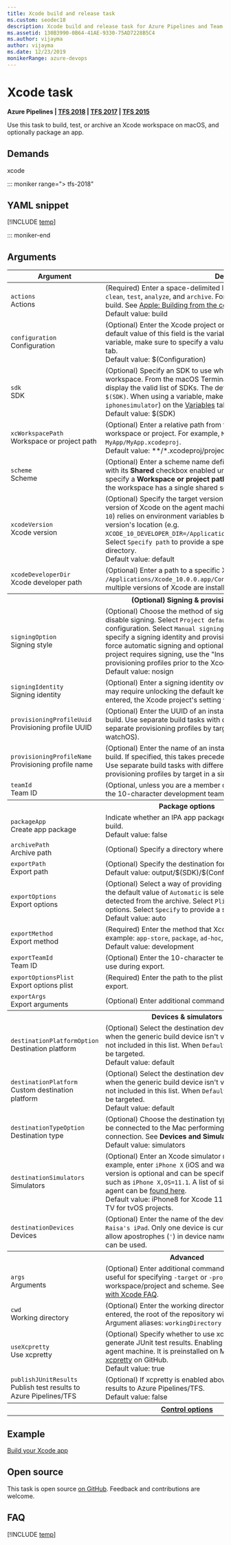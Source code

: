 ```yaml
---
title: Xcode build and release task
ms.custom: seodec18
description: Xcode build and release task for Azure Pipelines and Team Foundation Server (TFS)
ms.assetid: 130B3990-0B64-41AE-9330-75AD7228B5C4
ms.author: vijayma
author: vijayma
ms.date: 12/23/2019
monikerRange: azure-devops
---
```


# Xcode task

**Azure Pipelines | [TFS 2018](xcode-build.md) | [TFS 2017](xcode-build.md) | [TFS 2015](xcode-build.md)**

Use this task to build, test, or archive an Xcode workspace on macOS, and optionally package an app.

## Demands

xcode

::: moniker range="> tfs-2018"

## YAML snippet

[!INCLUDE [temp](../includes/yaml/XcodeV5.md)]

::: moniker-end

## Arguments

<table>
   <thead>
      <tr>
         <th>Argument</th>
         <th>Description</th>
      </tr>
   </thead>
   <tr>
      <td><code>actions</code><br/>Actions</td>
      <td>
         (Required) Enter a space-delimited list of actions. Valid options are <code>build</code>, <code>clean</code>, <code>test</code>, <code>analyze</code>, and <code>archive</code>. For example, <code>clean build</code> will run a clean build. See <a href="https://developer.apple.com/library/archive/technotes/tn2339/_index.html" data-raw-source="[Apple: Building from the command line with Xcode FAQ](https://developer.apple.com/library/archive/technotes/tn2339/_index.html)">Apple: Building from the command line with Xcode FAQ</a>. <br/>Default value: build
      </td>
   </tr>
   <tr>
      <td><code>configuration</code><br/>Configuration</td>
      <td>
         (Optional) Enter the Xcode project or workspace configuration to be built. The default value of this field is the variable <code>$(Configuration)</code>. When using a variable, make sure to specify a value (for example, <code>Release</code>) on the <a href="../../build/variables.md" data-raw-source="[Variables](../../build/variables.md)">Variables</a> tab. <br/>Default  value: $(Configuration)
      </td>
   </tr>
   <tr>
      <td><code>sdk</code><br/>SDK</td>
      <td>
         (Optional) Specify an SDK to use when building the Xcode project or workspace. From the macOS Terminal application, run <code>xcodebuild -showsdks</code> to display the valid list of SDKs. The default value of this field is the variable <code>$(SDK)</code>. When using a variable, make sure to specify a value (for example, <code>iphonesimulator</code>) on the <a href="../../build/variables.md" data-raw-source="[Variables](../../build/variables.md)">Variables</a> tab. <br/>Default value: $(SDK)
      </td>
   </tr>
   <tr>
      <td><code>xcWorkspacePath</code><br/>Workspace or project path</td>
      <td>
         (Optional) Enter a relative path from the root of the repository to the Xcode workspace or project. For example, <code>MyApp/MyApp.xcworkspace</code> or <code>MyApp/MyApp.xcodeproj</code>. <br/>Default value: **/*.xcodeproj/project.xcworkspace
      </td>
   </tr>
   <tr>
      <td><code>scheme</code><br/>Scheme</td>
      <td>
         (Optional) Enter a scheme name defined in Xcode. It must be a shared scheme, with its <strong>Shared</strong> checkbox enabled under <strong>Managed Schemes</strong> in Xcode. If you specify a <strong>Workspace or project path</strong> above without specifying a scheme, and the workspace has a single shared scheme, it will be automatically used.
      </td>
   </tr>
   <tr>
      <td><code>xcodeVersion</code><br/>Xcode version</td>
      <td>
         (Optional) Specify the target version of Xcode. Select <code>Default</code> to use the default version of Xcode on the agent machine. Selecting a version number (e.g. <code>Xcode 10</code>) relies on environment variables being set on the agent machine for the version&#39;s location (e.g. <code>XCODE_10_DEVELOPER_DIR=/Applications/Xcode_10.0.0.app/Contents/Developer</code>). Select <code>Specify path</code> to provide a specific path to the Xcode developer directory. <br/>Default value: default
      </td>
   </tr>
   <tr>
      <td><code>xcodeDeveloperDir</code><br/>Xcode developer path</td>
      <td>
         (Optional) Enter a path to a specific Xcode developer directory (e.g. <code>/Applications/Xcode_10.0.0.app/Contents/Developer</code>). This is useful when multiple versions of Xcode are installed on the agent machine.
      </td>
   </tr>
   <tr>
      <th style="text-align: center" colspan="2">(Optional) Signing &amp; provisioning</th>
   </tr>
   <tr>
      <td><code>signingOption</code><br/>Signing style</td>
      <td>
         (Optional) Choose the method of signing the build. Select <code>Do not code sign</code> to disable signing. Select <code>Project defaults</code> to use only the project&#39;s signing configuration. Select <code>Manual signing</code> to force manual signing and optionally specify a signing identity and provisioning profile. Select <code>Automatic signing</code> to force automatic signing and optionally specify a development team ID. If your project requires signing, use the &quot;Install Apple...&quot; tasks to install certificates and provisioning profiles prior to the Xcode build. <br/>Default value: nosign
      </td>
   </tr>
   <tr>
      <td><code>signingIdentity</code><br/>Signing identity</td>
      <td>
         (Optional) Enter a signing identity override with which to sign the build. This may require unlocking the default keychain on the agent machine. If no value is entered, the Xcode project&#39;s setting will be used.
      </td>
   </tr>
   <tr>
      <td><code>provisioningProfileUuid</code><br/>Provisioning profile UUID</td>
      <td>
         (Optional) Enter the UUID of an installed provisioning profile to be used for this build. Use separate build tasks with different schemes or targets to specify separate provisioning profiles by target in a single workspace (iOS, tvOS, watchOS).
      </td>
   </tr>
   <tr>
      <td><code>provisioningProfileName</code><br/>Provisioning profile name</td>
      <td>
         (Optional) Enter the name of an installed provisioning profile to be used for this build. If specified, this takes precedence over the provisioning profile UUID. Use separate build tasks with different schemes or targets to specify separate provisioning profiles by target in a single workspace (iOS, tvOS, watchOS).
      </td>
   </tr>
   <tr>
      <td><code>teamId</code><br/>Team ID</td>
      <td>
         (Optional, unless you are a member of multiple development teams.) Specify the 10-character development team ID.
      </td>
   </tr>
   <tr>
      <th style="text-align: center" colspan="2">Package options</th>
   </tr>
   <tr>
      <td><code>packageApp</code><br/>Create app package</td>
      <td>
         Indicate whether an IPA app package file should be generated as a part of the build. <br/>Default value: false
      </td>
   </tr>
   <tr>
      <td><code>archivePath</code><br/>Archive path</td>
      <td>
         (Optional) Specify a directory where created archives should be placed.
      </td>
   </tr>
   <tr>
      <td><code>exportPath</code><br/>Export path</td>
      <td>
         (Optional) Specify the destination for the product exported from the archive. <br/>Default value: output/$(SDK)/$(Configuration)
      </td>
   </tr>
   <tr>
      <td><code>exportOptions</code><br/>Export options</td>
      <td>
         (Optional) Select a way of providing options for exporting the archive. When the default value of <code>Automatic</code> is selected, the export method is automatically detected from the archive. Select <code>Plist</code> to specify a plist file containing export options. Select <code>Specify</code> to provide a specific <strong>Export method</strong> and <strong>Team ID</strong>. <br/>Default value: auto
      </td>
   </tr>
   <tr>
      <td><code>exportMethod</code><br/>Export method</td>
      <td>
         (Required) Enter the method that Xcode should use to export the archive. For example: <code>app-store</code>, <code>package</code>, <code>ad-hoc</code>, <code>enterprise</code>, or <code>development</code>.
         <br/>Default value: development
      </td>
   </tr>
   <tr>
      <td><code>exportTeamId</code><br/>Team ID</td>
      <td>
         (Optional) Enter the 10-character team ID from the Apple Developer Portal to use during export.
      </td>
   </tr>
   <tr>
      <td><code>exportOptionsPlist</code><br/>Export options plist</td>
      <td>
         (Required) Enter the path to the plist file that contains options to use during export.
      </td>
   </tr>
   <tr>
      <td><code>exportArgs</code><br/>Export arguments</td>
      <td>
         (Optional) Enter additional command line arguments to be used during export.
      </td>
   </tr>
   <tr>
      <th style="text-align: center" colspan="2">Devices &amp; simulators</th>
   </tr>
   <tr>
      <td><code>destinationPlatformOption</code><br/>Destination platform</td>
      <td>
         (Optional) Select the destination device&#39;s platform to be used for UI testing when the generic build device isn&#39;t valid. Choose <code>Custom</code> to specify a platform not included in this list. When <code>Default</code> is selected, no simulators nor devices will be targeted. <br/>Default value: default
      </td>
   </tr>
   <tr>
      <td><code>destinationPlatform</code><br/>Custom destination platform</td>
      <td>
         (Optional) Select the destination device&#39;s platform to be used for UI testing when the generic build device isn&#39;t valid. Choose <code>Custom</code> to specify a platform not included in this list. When <code>Default</code> is selected, no simulators nor devices will be targeted. <br/>Default value: default
      </td>
   </tr>
   <tr>
      <td><code>destinationTypeOption</code><br/>Destination type</td>
      <td>
         (Optional) Choose the destination type to be used for UI testing. Devices must be connected to the Mac performing the build via a cable or network connection. See <strong>Devices and Simulators</strong> in Xcode. <br/>Default value: simulators
      </td>
   </tr>
   <tr>
      <td><code>destinationSimulators</code><br/>Simulators</td>
      <td>
         (Optional) Enter an Xcode simulator name to be used for UI testing. For example, enter <code>iPhone X</code> (iOS and watchOS) or <code>Apple TV 4K</code> (tvOS). A target OS version is optional and can be specified in the format &#39;OS=<i>versionNumber</i>&#39;, such as <code>iPhone X,OS=11.1</code>. A list of simulators installed on the <strong>Hosted macOS</strong> agent can be <a href="https://github.com/actions/virtual-environments/blob/master/images/macos/macos-10.15-Readme.md#installed-sdks" data-raw-source="[found here](https://github.com/actions/virtual-environments/blob/master/images/macos/macos-10.15-Readme.md#installed-sdks)">found here</a>. <br/>Default value: iPhone8 for Xcode 11 and iPhone 7 for other iOS projects; Apple TV for tvOS projects.
      </td>
   </tr>
   <tr>
      <td><code>destinationDevices</code><br/>Devices</td>
      <td>
         (Optional) Enter the name of the device to be used for UI testing, such as <code>Raisa&#39;s iPad</code>. Only one device is currently supported. Note that Apple does not allow apostrophes (<code>&#39;</code>) in device names. Instead, right single quotation marks (<code>&#39;</code>) can be used.
      </td>
   </tr>
   <tr>
      <th style="text-align: center" colspan="2">Advanced</th>
   </tr>
   <tr>
      <td><code>args</code><br/>Arguments</td>
      <td>
         (Optional) Enter additional command line arguments with which to build. This is useful for specifying <code>-target</code> or <code>-project</code> arguments instead of specifying a workspace/project and scheme. See <a href="https://developer.apple.com/library/archive/technotes/tn2339/_index.html" data-raw-source="[Apple: Building from the command line with Xcode FAQ](https://developer.apple.com/library/archive/technotes/tn2339/_index.html)">Apple: Building from the command line with Xcode FAQ</a>.
      </td>
   </tr>
   <tr>
      <td><code>cwd</code><br/>Working directory</td>
      <td>
         (Optional) Enter the working directory in which to run the build. If no value is entered, the root of the repository will be used. <br/>Argument aliases: <code>workingDirectory</code>
      </td>
   </tr>
   <tr>
      <td><code>useXcpretty</code><br/>Use xcpretty</td>
      <td>
         (Optional) Specify whether to use xcpretty to format xcodebuild output and generate JUnit test results. Enabling this requires xcpretty to be installed on the agent machine. It is preinstalled on Microsoft-hosted build agents. See <a href="https://github.com/supermarin/xcpretty" data-raw-source="[xcpretty](https://github.com/supermarin/xcpretty)">xcpretty</a> on GitHub. <br/>Default value: true
      </td>
   </tr>
   <tr>
      <td><code>publishJUnitResults</code><br/>Publish test results to Azure Pipelines/TFS</td>
      <td>
         (Optional) If xcpretty is enabled above, specify whether to publish JUnit test results to Azure Pipelines/TFS. <br/>Default value: false
      </td>
   </tr>
   <tr>
      <th style="text-align: center" colspan="2"><a href="~/pipelines/process/tasks.md#controloptions" data-raw-source="[Control options](../../process/tasks.md#controloptions)">Control options</a></th>
   </tr>
</table>

## Example

[Build your Xcode app](../../ecosystems/xcode.md)

## Open source

This task is open source [on GitHub](https://github.com/Microsoft/azure-pipelines-tasks). Feedback and contributions are welcome.

## FAQ
<!-- BEGINSECTION class="md-qanda" -->

[!INCLUDE [temp](../../includes/qa-agents.md)]

<!-- ENDSECTION -->
